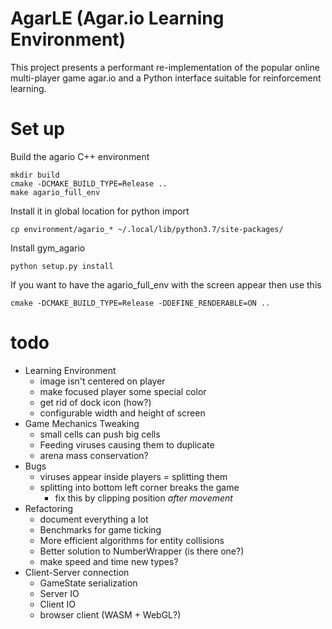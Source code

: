 # AgarLE (Agar.io Learning Environment)

This project presents a performant re-implementation of the popular online multi-player
game agar.io and a Python interface suitable for reinforcement learning.


# Set up

Build the agario C++ environment

    mkdir build
    cmake -DCMAKE_BUILD_TYPE=Release ..
    make agario_full_env

Install it in global location for python import

    cp environment/agario_* ~/.local/lib/python3.7/site-packages/

Install gym_agario

    python setup.py install


If you want to have the agario_full_env with the screen appear then use this

    cmake -DCMAKE_BUILD_TYPE=Release -DDEFINE_RENDERABLE=ON ..

# todo
- Learning Environment
  - image isn't centered on player
  - make focused player some special color
  - get rid of dock icon (how?)
  - configurable width and height of screen
- Game Mechanics Tweaking
  - small cells can push big cells
  - Feeding viruses causing them to duplicate
  - arena mass conservation?
 - Bugs
    - viruses appear inside players = splitting them
    - splitting into bottom left corner breaks the game
      - fix this by clipping position *after movement*
- Refactoring
  - document everything a lot
  - Benchmarks for game ticking
  - More efficient algorithms for entity collisions
  - Better solution to NumberWrapper (is there one?)
  - make speed and time new types?
- Client-Server connection
  - GameState serialization
  - Server IO
  - Client IO 
  - browser client (WASM + WebGL?)

